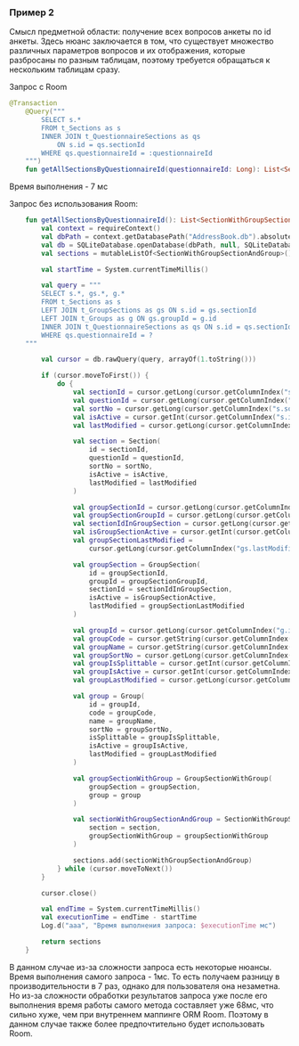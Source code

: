 ###  Пример 2

Смысл предметной области: получение всех вопросов анкеты по id анкеты.
Здесь нюанс заключается в том, что существует множество различных параметров вопросов и их отображения,
которые разбросаны по разным таблицам, поэтому требуется обращаться к нескольким таблицам сразу.

Запрос с Room
```kotlin
@Transaction
    @Query("""
        SELECT s.* 
        FROM t_Sections as s
        INNER JOIN t_QuestionnaireSections as qs
            ON s.id = qs.sectionId
        WHERE qs.questionnaireId = :questionnaireId
    """)
    fun getAllSectionsByQuestionnaireId(questionnaireId: Long): List<SectionWithGroupSectionAndGroup>
```

Время выполнения - 7 мс

Запрос без использования Room:

```kotlin
    fun getAllSectionsByQuestionnaireId(): List<SectionWithGroupSectionAndGroup> {
        val context = requireContext()
        val dbPath = context.getDatabasePath("AddressBook.db").absolutePath
        val db = SQLiteDatabase.openDatabase(dbPath, null, SQLiteDatabase.OPEN_READONLY)
        val sections = mutableListOf<SectionWithGroupSectionAndGroup>()

        val startTime = System.currentTimeMillis()

        val query = """
        SELECT s.*, gs.*, g.*
        FROM t_Sections as s
        LEFT JOIN t_GroupSections as gs ON s.id = gs.sectionId
        LEFT JOIN t_Groups as g ON gs.groupId = g.id
        INNER JOIN t_QuestionnaireSections as qs ON s.id = qs.sectionId
        WHERE qs.questionnaireId = ?
    """

        val cursor = db.rawQuery(query, arrayOf(1.toString()))

        if (cursor.moveToFirst()) {
            do {
                val sectionId = cursor.getLong(cursor.getColumnIndex("s.id"))
                val questionId = cursor.getLong(cursor.getColumnIndex("s.questionId"))
                val sortNo = cursor.getLong(cursor.getColumnIndex("s.sortNo"))
                val isActive = cursor.getInt(cursor.getColumnIndex("s.isActive")) == 1
                val lastModified = cursor.getLong(cursor.getColumnIndex("s.lastModified"))

                val section = Section(
                    id = sectionId,
                    questionId = questionId,
                    sortNo = sortNo,
                    isActive = isActive,
                    lastModified = lastModified
                )

                val groupSectionId = cursor.getLong(cursor.getColumnIndex("gs.id"))
                val groupSectionGroupId = cursor.getLong(cursor.getColumnIndex("gs.groupId"))
                val sectionIdInGroupSection = cursor.getLong(cursor.getColumnIndex("gs.sectionId"))
                val isGroupSectionActive = cursor.getInt(cursor.getColumnIndex("gs.isActive")) == 1
                val groupSectionLastModified =
                    cursor.getLong(cursor.getColumnIndex("gs.lastModified"))

                val groupSection = GroupSection(
                    id = groupSectionId,
                    groupId = groupSectionGroupId,
                    sectionId = sectionIdInGroupSection,
                    isActive = isGroupSectionActive,
                    lastModified = groupSectionLastModified
                )

                val groupId = cursor.getLong(cursor.getColumnIndex("g.id"))
                val groupCode = cursor.getString(cursor.getColumnIndex("g.code"))
                val groupName = cursor.getString(cursor.getColumnIndex("g.name"))
                val groupSortNo = cursor.getLong(cursor.getColumnIndex("g.sortNo"))
                val groupIsSplittable = cursor.getInt(cursor.getColumnIndex("g.isSplittable")) == 1
                val groupIsActive = cursor.getInt(cursor.getColumnIndex("g.isActive")) == 1
                val groupLastModified = cursor.getLong(cursor.getColumnIndex("g.lastModified"))

                val group = Group(
                    id = groupId,
                    code = groupCode,
                    name = groupName,
                    sortNo = groupSortNo,
                    isSplittable = groupIsSplittable,
                    isActive = groupIsActive,
                    lastModified = groupLastModified
                )

                val groupSectionWithGroup = GroupSectionWithGroup(
                    groupSection = groupSection,
                    group = group
                )

                val sectionWithGroupSectionAndGroup = SectionWithGroupSectionAndGroup(
                    section = section,
                    groupSectionWithGroup = groupSectionWithGroup
                )

                sections.add(sectionWithGroupSectionAndGroup)
            } while (cursor.moveToNext())
        }

        cursor.close()

        val endTime = System.currentTimeMillis()
        val executionTime = endTime - startTime
        Log.d("aaa", "Время выполнения запроса: $executionTime мс")

        return sections
    }
```

В данном случае из-за сложности запроса есть некоторые нюансы.
Время выполнения самого запроса - 1мс. То есть получаем разницу в производительности в 7 раз, однако для
пользователя она незаметна. Но из-за сложности обработки результатов запроса уже после его выполнения 
время работы самого метода составляет уже 68мс, что сильно хуже, чем при внутреннем маппинге ORM Room.
Поэтому в данном случае также более предпочтительно будет использовать Room.